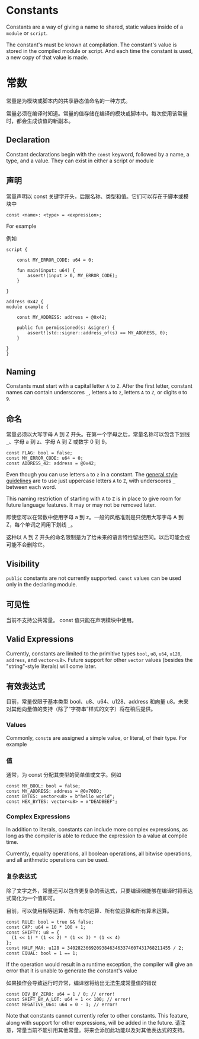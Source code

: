 # Constants

Constants are a way of giving a name to shared, static values inside of a `module` or `script`.

The constant's must be known at compilation. The constant's value is stored in the compiled module
or script. And each time the constant is used, a new copy of that value is made.
# 常数
常量是为模块或脚本内的共享静态值命名的一种方式。

常量必须在编译时知道。常量的值存储在编译的模块或脚本中。每次使用该常量时，都会生成该值的新副本。

## Declaration

Constant declarations begin with the `const` keyword, followed by a name, a type, and a value. They
can exist in either a script or module
## 声明

常量声明以 const 关键字开头，后跟名称、类型和值。它们可以存在于脚本或模块中

```text
const <name>: <type> = <expression>;
```

For example

例如

```move=
script {

    const MY_ERROR_CODE: u64 = 0;

    fun main(input: u64) {
        assert!(input > 0, MY_ERROR_CODE);
    }

}

address 0x42 {
module example {

    const MY_ADDRESS: address = @0x42;

    public fun permissioned(s: &signer) {
        assert!(std::signer::address_of(s) == MY_ADDRESS, 0);
    }

}
}
```

## Naming

Constants must start with a capital letter `A` to `Z`. After the first letter, constant names can
contain underscores `_`, letters `a` to `z`, letters `A` to `Z`, or digits `0` to `9`.
## 命名
常量必须以大写字母 A 到 Z 开头。在第一个字母之后，常量名称可以包含下划线 `_`、字母 a 到 z、字母 A 到 Z 或数字 0 到 9。

```move
const FLAG: bool = false;
const MY_ERROR_CODE: u64 = 0;
const ADDRESS_42: address = @0x42;
```

Even though you can use letters `a` to `z` in a constant. The
[general style guidelines](./coding-conventions.md) are to use just uppercase letters `A` to `Z`,
with underscores `_` between each word.

This naming restriction of starting with `A` to `Z` is in place to give room for future language
features. It may or may not be removed later.

即使您可以在常数中使用字母 a 到 z。一般的风格准则是只使用大写字母 A 到 Z，每个单词之间用下划线 `_`。

这种以 A 到 Z 开头的命名限制是为了给未来的语言特性留出空间。以后可能会或可能不会删除它。

## Visibility

`public` constants are not currently supported. `const` values can be used only in the declaring
module.
## 可见性
当前不支持公共常量。 const 值只能在声明模块中使用。

## Valid Expressions

Currently, constants are limited to the primitive types `bool`, `u8`, `u64`, `u128`, `address`, and
`vector<u8>`. Future support for other `vector` values (besides the "string"-style literals) will
come later.
## 有效表达式
目前，常量仅限于基本类型 bool、u8、u64、u128、address 和向量 u8。未来对其他向量值的支持（除了“字符串”样式的文字）将在稍后提供。

### Values

Commonly, `const`s are assigned a simple value, or literal, of their type. For example
### 值

通常，为 const 分配其类型的简单值或文字。例如

```move
const MY_BOOL: bool = false;
const MY_ADDRESS: address = @0x70DD;
const BYTES: vector<u8> = b"hello world";
const HEX_BYTES: vector<u8> = x"DEADBEEF";
```

### Complex Expressions

In addition to literals, constants can include more complex expressions, as long as the compiler is
able to reduce the expression to a value at compile time.

Currently, equality operations, all boolean operations, all bitwise operations, and all arithmetic
operations can be used.
### 复杂表达式
除了文字之外，常量还可以包含更复杂的表达式，只要编译器能够在编译时将表达式简化为一个值即可。

目前，可以使用相等运算、所有布尔运算、所有位运算和所有算术运算。

```move
const RULE: bool = true && false;
const CAP: u64 = 10 * 100 + 1;
const SHIFTY: u8 = {
  (1 << 1) * (1 << 2) * (1 << 3) * (1 << 4)
};
const HALF_MAX: u128 = 340282366920938463463374607431768211455 / 2;
const EQUAL: bool = 1 == 1;
```

If the operation would result in a runtime exception, the compiler will give an error that it is
unable to generate the constant's value

如果操作会导致运行时异常，编译器将给出无法生成常量值的错误

```move
const DIV_BY_ZERO: u64 = 1 / 0; // error!
const SHIFT_BY_A_LOT: u64 = 1 << 100; // error!
const NEGATIVE_U64: u64 = 0 - 1; // error!
```

Note that constants cannot currently refer to other constants. This feature, along with support for
other expressions, will be added in the future.
请注意，常量当前不能引用其他常量。将来会添加此功能以及对其他表达式的支持。
